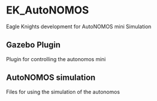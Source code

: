 # EK_AutoNOMOS
Eagle Knights development for AutoNOMOS mini Simulation

## Gazebo Plugin
Plugin for controlling the autonomos mini


## AutoNOMOS simulation
Files for using the simulation of the autonomos  


